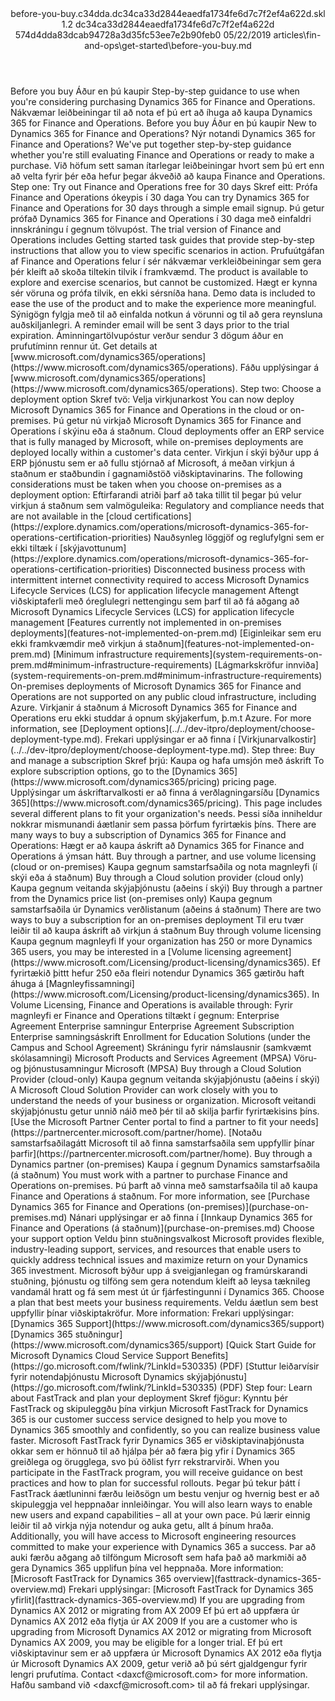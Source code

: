 <?xml version="1.0" encoding="UTF-8"?>
<xliff xmlns:logoport="urn:logoport:xliffeditor:xliff-extras:1.0" xmlns:tilt="urn:logoport:xliffeditor:tilt-non-translatables:1.0" xmlns:xsi="http://www.w3.org/2001/XMLSchema-instance" xmlns="urn:oasis:names:tc:xliff:document:1.2" xmlns:xliffext="urn:microsoft:content:schema:xliffextensions" version="1.2" xsi:schemaLocation="urn:oasis:names:tc:xliff:document:1.2 xliff-core-1.2-transitional.xsd">
  <file datatype="xml" source-language="en-US" original="before-you-buy.md" target-language="is-is">
    <header>
      <tool tool-company="Microsoft" tool-version="1.0-7889195" tool-name="mdxliff" tool-id="mdxliff"/>
      <xliffext:skl_file_name>before-you-buy.c34dda.dc34ca33d2844eaedfa1734fe6d7c7f2ef4a622d.skl</xliffext:skl_file_name>
      <xliffext:version>1.2</xliffext:version>
      <xliffext:ms.openlocfilehash>dc34ca33d2844eaedfa1734fe6d7c7f2ef4a622d</xliffext:ms.openlocfilehash>
      <xliffext:ms.sourcegitcommit>574d4dda83dcab94728a3d35fc53ee7e2b90feb0</xliffext:ms.sourcegitcommit>
      <xliffext:ms.lasthandoff>05/22/2019</xliffext:ms.lasthandoff>
      <xliffext:ms.openlocfilepath>articles\fin-and-ops\get-started\before-you-buy.md</xliffext:ms.openlocfilepath>
    </header>
    <body>
      <group extype="content" id="content">
        <trans-unit xml:space="preserve" translate="yes" id="101" restype="x-metadata">
          <source>Before you buy</source>
        <target logoport:matchpercent="101" state="translated" state-qualifier="leveraged-tm">Áður en þú kaupir</target></trans-unit>
        <trans-unit xml:space="preserve" translate="yes" id="102" restype="x-metadata">
          <source>Step-by-step guidance to use when you're considering purchasing Dynamics 365 for Finance and Operations.</source>
        <target logoport:matchpercent="101" state="translated" state-qualifier="leveraged-tm">Nákvæmar leiðbeiningar til að nota ef þú ert að íhuga að kaupa Dynamics 365 for Finance and Operations.</target></trans-unit>
        <trans-unit xml:space="preserve" translate="yes" id="103">
          <source>Before you buy</source>
        <target logoport:matchpercent="101" state="translated" state-qualifier="leveraged-tm">Áður en þú kaupir</target></trans-unit>
        <trans-unit xml:space="preserve" translate="yes" id="104">
          <source>New to Dynamics 365 for Finance and Operations?</source>
        <target logoport:matchpercent="101" state="translated" state-qualifier="leveraged-tm">Nýr notandi Dynamics 365 for Finance and Operations?</target></trans-unit>
        <trans-unit xml:space="preserve" translate="yes" id="105">
          <source>We've put together step-by-step guidance whether you're still evaluating Finance and Operations or ready to make a purchase.</source>
        <target logoport:matchpercent="101" state="translated" state-qualifier="leveraged-tm">Við höfum sett saman ítarlegar leiðbeiningar hvort sem þú ert enn að velta fyrir þér eða hefur þegar ákveðið að kaupa Finance and Operations.</target></trans-unit>
        <trans-unit xml:space="preserve" translate="yes" id="106">
          <source>Step one: Try out Finance and Operations free for 30 days</source>
        <target logoport:matchpercent="101" state="translated" state-qualifier="leveraged-tm">Skref eitt: Prófa Finance and Operations ókeypis í 30 daga</target></trans-unit>
        <trans-unit xml:space="preserve" translate="yes" id="107">
          <source>You can try Dynamics 365 for Finance and Operations for 30 days through a simple email signup.</source>
        <target logoport:matchpercent="101" state="translated" state-qualifier="leveraged-tm">Þú getur prófað Dynamics 365 for Finance and Operations í 30 daga með einfaldri innskráningu í gegnum tölvupóst.</target></trans-unit>
        <trans-unit xml:space="preserve" translate="yes" id="108">
          <source>The trial version of Finance and Operations includes Getting started task guides that provide step-by-step instructions that allow you to view specific scenarios in action.</source>
        <target logoport:matchpercent="101" state="translated" state-qualifier="leveraged-tm">Prufuútgáfan af Finance and Operations felur í sér nákvæmar verkleiðbeiningar sem gera þér kleift að skoða tiltekin tilvik í framkvæmd.</target></trans-unit>
        <trans-unit xml:space="preserve" translate="yes" id="109">
          <source>The product is available to explore and exercise scenarios, but cannot be customized.</source>
        <target logoport:matchpercent="101" state="translated" state-qualifier="leveraged-tm">Hægt er kynna sér vöruna og prófa tilvik, en ekki sérsníða hana.</target></trans-unit>
        <trans-unit xml:space="preserve" translate="yes" id="110">
          <source>Demo data is included to ease the use of the product and to make the experience more meaningful.</source>
        <target logoport:matchpercent="101" state="translated" state-qualifier="leveraged-tm">Sýnigögn fylgja með til að einfalda notkun á vörunni og til að gera reynsluna auðskiljanlegri.</target></trans-unit>
        <trans-unit xml:space="preserve" translate="yes" id="111">
          <source>A reminder email will be sent 3 days prior to the trial expiration.</source>
        <target logoport:matchpercent="101" state="translated" state-qualifier="leveraged-tm">Áminningartölvupóstur verður sendur 3 dögum áður en prufutíminn rennur út.</target></trans-unit>
        <trans-unit xml:space="preserve" translate="yes" id="112">
          <source>Get details at <bpt id="p1">[</bpt>www.microsoft.com/dynamics365/operations<ept id="p1">](https://www.microsoft.com/dynamics365/operations)</ept>.</source>
        <target logoport:matchpercent="101" state="translated" state-qualifier="leveraged-tm">Fáðu upplýsingar á <bpt id="p1">[</bpt>www.microsoft.com/dynamics365/operations<ept id="p1">](https://www.microsoft.com/dynamics365/operations)</ept>.</target></trans-unit>
        <trans-unit xml:space="preserve" translate="yes" id="113">
          <source>Step two: Choose a deployment option</source>
        <target logoport:matchpercent="101" state="translated" state-qualifier="leveraged-tm">Skref tvö: Velja virkjunarkost</target></trans-unit>
        <trans-unit xml:space="preserve" translate="yes" id="114">
          <source>You can now deploy Microsoft Dynamics 365 for Finance and Operations in the cloud or on-premises.</source>
        <target logoport:matchpercent="101" state="translated" state-qualifier="leveraged-tm">Þú getur nú virkjað Microsoft Dynamics 365 for Finance and Operations í skýinu eða á staðnum.</target></trans-unit>
        <trans-unit xml:space="preserve" translate="yes" id="115">
          <source>Cloud deployments offer an ERP service that is fully managed by Microsoft, while on-premises deployments are deployed locally within a customer's data center.</source>
        <target logoport:matchpercent="101" state="translated" state-qualifier="leveraged-tm">Virkjun í skýi býður upp á ERP þjónustu sem er að fullu stjórnað af Microsoft, á meðan virkjun á staðnum er staðbundin í gagnamiðstöð viðskiptavinarins.</target></trans-unit>
        <trans-unit xml:space="preserve" translate="yes" id="116">
          <source>The following considerations must be taken when you choose on-premises as a deployment option:</source>
        <target logoport:matchpercent="101" state="translated" state-qualifier="leveraged-tm">Eftirfarandi atriði þarf að taka tillit til þegar þú velur virkjun á staðnum sem valmöguleika:</target></trans-unit>
        <trans-unit xml:space="preserve" translate="yes" id="117">
          <source>Regulatory and compliance needs that are not available in the <bpt id="p1">[</bpt>cloud certifications<ept id="p1">](https://explore.dynamics.com/operations/microsoft-dynamics-365-for-operations-certification-priorities)</ept></source>
        <target logoport:matchpercent="101" state="translated" state-qualifier="leveraged-tm">Nauðsynleg löggjöf og reglufylgni sem er ekki tiltæk í <bpt id="p1">[</bpt>skýjavottunum<ept id="p1">](https://explore.dynamics.com/operations/microsoft-dynamics-365-for-operations-certification-priorities)</ept></target></trans-unit>
        <trans-unit xml:space="preserve" translate="yes" id="118">
          <source>Disconnected business process with intermittent internet connectivity required to access Microsoft Dynamics Lifecycle Services (LCS) for application lifecycle management</source>
        <target logoport:matchpercent="101" state="translated" state-qualifier="leveraged-tm">Aftengt viðskiptaferli með óreglulegri nettengingu sem þarf til að fá aðgang að Microsoft Dynamics Lifecycle Services (LCS) for application lifecycle management</target></trans-unit>
        <trans-unit xml:space="preserve" translate="yes" id="119">
          <source><bpt id="p1">[</bpt>Features currently not implemented in on-premises deployments<ept id="p1">](features-not-implemented-on-prem.md)</ept></source>
        <target logoport:matchpercent="101" state="translated" state-qualifier="leveraged-tm"><bpt id="p1">[</bpt>Eiginleikar sem eru ekki framkvæmdir með virkjun á staðnum<ept id="p1">](features-not-implemented-on-prem.md)</ept></target></trans-unit>
        <trans-unit xml:space="preserve" translate="yes" id="120">
          <source><bpt id="p1">[</bpt>Minimum infrastructure requirements<ept id="p1">](system-requirements-on-prem.md#minimum-infrastructure-requirements)</ept></source>
        <target logoport:matchpercent="101" state="translated" state-qualifier="leveraged-tm"><bpt id="p1">[</bpt>Lágmarkskröfur innviða<ept id="p1">](system-requirements-on-prem.md#minimum-infrastructure-requirements)</ept></target></trans-unit>
        <trans-unit xml:space="preserve" translate="yes" id="121">
          <source>On-premises deployments of Microsoft Dynamics 365 for Finance and Operations are not supported on any public cloud infrastructure, including Azure.</source>
        <target logoport:matchpercent="101" state="translated" state-qualifier="leveraged-tm">Virkjanir á staðnum á Microsoft Dynamics 365 for Finance and Operations eru ekki studdar á opnum skýjakerfum, þ.m.t Azure.</target></trans-unit>
        <trans-unit xml:space="preserve" translate="yes" id="122">
          <source>For more information, see <bpt id="p1">[</bpt>Deployment options<ept id="p1">](../../dev-itpro/deployment/choose-deployment-type.md)</ept>.</source>
        <target logoport:matchpercent="101" state="translated" state-qualifier="leveraged-tm">Frekari upplýsingar er að finna í <bpt id="p1">[</bpt>Virkjunarvalkostir<ept id="p1">](../../dev-itpro/deployment/choose-deployment-type.md)</ept>.</target></trans-unit>
        <trans-unit xml:space="preserve" translate="yes" id="123">
          <source>Step three: Buy and manage a subscription</source>
        <target logoport:matchpercent="101" state="translated" state-qualifier="leveraged-tm">Skref þrjú: Kaupa og hafa umsjón með áskrift</target></trans-unit>
        <trans-unit xml:space="preserve" translate="yes" id="124">
          <source>To explore subscription options, go to the <bpt id="p1">[</bpt>Dynamics 365<ept id="p1">](https://www.microsoft.com/dynamics365/pricing)</ept> pricing page.</source>
        <target logoport:matchpercent="101" state="translated" state-qualifier="leveraged-tm">Upplýsingar um áskriftarvalkosti er að finna á verðlagningarsíðu <bpt id="p1">[</bpt>Dynamics 365<ept id="p1">](https://www.microsoft.com/dynamics365/pricing)</ept>.</target></trans-unit>
        <trans-unit xml:space="preserve" translate="yes" id="125">
          <source>This page includes several different plans to fit your organization's needs.</source>
        <target logoport:matchpercent="101" state="translated" state-qualifier="leveraged-tm">Þessi síða inniheldur nokkrar mismunandi áætlanir sem passa þörfum fyrirtækis þíns.</target></trans-unit>
        <trans-unit xml:space="preserve" translate="yes" id="126">
          <source>There are many ways to buy a subscription of Dynamics 365 for Finance and Operations:</source>
        <target logoport:matchpercent="101" state="translated" state-qualifier="leveraged-tm">Hægt er að kaupa áskrift að Dynamics 365 for Finance and Operations á ýmsan hátt.</target></trans-unit>
        <trans-unit xml:space="preserve" translate="yes" id="127">
          <source>Buy through a partner, and use volume licensing (cloud or on-premises)</source>
        <target logoport:matchpercent="101" state="translated" state-qualifier="leveraged-tm">Kaupa gegnum samstarfsaðila og nota magnleyfi (í skýi eða á staðnum)</target></trans-unit>
        <trans-unit xml:space="preserve" translate="yes" id="128">
          <source>Buy through a Cloud solution provider (cloud only)</source>
        <target logoport:matchpercent="101" state="translated" state-qualifier="leveraged-tm">Kaupa gegnum veitanda skýjaþjónustu (aðeins í skýi)</target></trans-unit>
        <trans-unit xml:space="preserve" translate="yes" id="129">
          <source>Buy through a partner from the Dynamics price list (on-premises only)</source>
        <target logoport:matchpercent="101" state="translated" state-qualifier="leveraged-tm">Kaupa gegnum samstarfsaðila úr Dynamics verðlistanum (aðeins á staðnum)</target></trans-unit>
        <trans-unit xml:space="preserve" translate="yes" id="130">
          <source>There are two ways to buy a subscription for an on-premises deployment</source>
        <target logoport:matchpercent="101" state="translated" state-qualifier="leveraged-tm">Til eru tvær leiðir til að kaupa áskrift að virkjun á staðnum</target></trans-unit>
        <trans-unit xml:space="preserve" translate="yes" id="131">
          <source>Buy through volume licensing</source>
        <target logoport:matchpercent="101" state="translated" state-qualifier="leveraged-tm">Kaupa gegnum magnleyfi</target></trans-unit>
        <trans-unit xml:space="preserve" translate="yes" id="132">
          <source>If your organization has 250 or more Dynamics 365 users, you may be interested in a <bpt id="p1">[</bpt>Volume licensing agreement<ept id="p1">](https://www.microsoft.com/Licensing/product-licensing/dynamics365)</ept>.</source>
        <target logoport:matchpercent="101" state="translated" state-qualifier="leveraged-tm">Ef fyrirtækið þittt hefur 250 eða fleiri notendur Dynamics 365 gætirðu haft áhuga á <bpt id="p1">[</bpt>Magnleyfissamningi<ept id="p1">](https://www.microsoft.com/Licensing/product-licensing/dynamics365)</ept>.</target></trans-unit>
        <trans-unit xml:space="preserve" translate="yes" id="133">
          <source>In Volume Licensing, Finance and Operations is available through:</source>
        <target logoport:matchpercent="101" state="translated" state-qualifier="leveraged-tm">Fyrir magnleyfi er Finance and Operations tiltækt í gegnum:</target></trans-unit>
        <trans-unit xml:space="preserve" translate="yes" id="134">
          <source>Enterprise Agreement</source>
        <target logoport:matchpercent="101" state="translated" state-qualifier="leveraged-tm">Enterprise samningur</target></trans-unit>
        <trans-unit xml:space="preserve" translate="yes" id="135">
          <source>Enterprise Agreement Subscription</source>
        <target logoport:matchpercent="101" state="translated" state-qualifier="leveraged-tm">Enterprise samningsáskrift</target></trans-unit>
        <trans-unit xml:space="preserve" translate="yes" id="136">
          <source>Enrollment for Education Solutions (under the Campus and School Agreement)</source>
        <target logoport:matchpercent="101" state="translated" state-qualifier="leveraged-tm">Skráningu fyrir námslausnir (samkvæmt skólasamningi)</target></trans-unit>
        <trans-unit xml:space="preserve" translate="yes" id="137">
          <source>Microsoft Products and Services Agreement (MPSA)</source>
        <target logoport:matchpercent="101" state="translated" state-qualifier="leveraged-tm">Vöru- og þjónustusamningur Microsoft (MPSA)</target></trans-unit>
        <trans-unit xml:space="preserve" translate="yes" id="138">
          <source>Buy through a Cloud Solution Provider (cloud-only)</source>
        <target logoport:matchpercent="101" state="translated" state-qualifier="leveraged-tm">Kaupa gegnum veitanda skýjaþjónustu (aðeins í skýi)</target></trans-unit>
        <trans-unit xml:space="preserve" translate="yes" id="139">
          <source>A Microsoft Cloud Solution Provider can work closely with you to understand the needs of your business or organization.</source>
        <target logoport:matchpercent="101" state="translated" state-qualifier="leveraged-tm">Microsoft veitandi skýjaþjónustu getur unnið náið með þér til að skilja þarfir fyrirtækisins þíns.</target></trans-unit>
        <trans-unit xml:space="preserve" translate="yes" id="140">
          <source><bpt id="p1">[</bpt>Use the Microsoft Partner Center portal to find a partner to fit your needs<ept id="p1">](https://partnercenter.microsoft.com/partner/home)</ept>.</source>
        <target logoport:matchpercent="101" state="translated" state-qualifier="leveraged-tm"><bpt id="p1">[</bpt>Notaðu samstarfsaðilagátt Microsoft til að finna samstarfsaðila sem uppfyllir þínar þarfir<ept id="p1">](https://partnercenter.microsoft.com/partner/home)</ept>.</target></trans-unit>
        <trans-unit xml:space="preserve" translate="yes" id="141">
          <source>Buy through a Dynamics partner (on-premises)</source>
        <target logoport:matchpercent="101" state="translated" state-qualifier="leveraged-tm">Kaupa í gegnum Dynamics samstarfsaðila (á staðnum)</target></trans-unit>
        <trans-unit xml:space="preserve" translate="yes" id="142">
          <source>You must work with a partner to purchase Finance and Operations on-premises.</source>
        <target logoport:matchpercent="101" state="translated" state-qualifier="leveraged-tm">Þú þarft að vinna með samstarfsaðila til að kaupa Finance and Operations á staðnum.</target></trans-unit>
        <trans-unit xml:space="preserve" translate="yes" id="143">
          <source>For more information, see <bpt id="p1">[</bpt>Purchase Dynamics 365 for Finance and Operations (on-premises)<ept id="p1">](purchase-on-premises.md)</ept></source>
        <target logoport:matchpercent="101" state="translated" state-qualifier="leveraged-tm">Nánari upplýsingar er að finna í <bpt id="p1">[</bpt>Innkaup Dynamics 365 for Finance and Operations (á staðnum)<ept id="p1">](purchase-on-premises.md)</ept></target></trans-unit>
        <trans-unit xml:space="preserve" translate="yes" id="144">
          <source>Choose your support option</source>
        <target logoport:matchpercent="101" state="translated" state-qualifier="leveraged-tm">Veldu þinn stuðningsvalkost</target></trans-unit>
        <trans-unit xml:space="preserve" translate="yes" id="145">
          <source>Microsoft provides flexible, industry-leading support, services, and resources that enable users to quickly address technical issues and maximize return on your Dynamics 365 investment.</source>
        <target logoport:matchpercent="101" state="translated" state-qualifier="leveraged-tm">Microsoft býður upp á sveigjanlegan og framúrskarandi stuðning, þjónustu og tilföng sem gera notendum kleift að leysa tæknileg vandamál hratt og fá sem mest út úr fjárfestingunni í Dynamics 365.</target></trans-unit>
        <trans-unit xml:space="preserve" translate="yes" id="146">
          <source>Choose a plan that best meets your business requirements.</source>
        <target logoport:matchpercent="101" state="translated" state-qualifier="leveraged-tm">Veldu áætlun sem best uppfyllir þínar viðskiptakröfur.</target></trans-unit>
        <trans-unit xml:space="preserve" translate="yes" id="147">
          <source>More information:</source>
        <target logoport:matchpercent="101" state="translated" state-qualifier="leveraged-tm">Frekari upplýsingar:</target></trans-unit>
        <trans-unit xml:space="preserve" translate="yes" id="148">
          <source><bpt id="p1">[</bpt>Dynamics 365 Support<ept id="p1">](https://www.microsoft.com/dynamics365/support)</ept></source>
        <target logoport:matchpercent="101" state="translated" state-qualifier="leveraged-tm"><bpt id="p1">[</bpt>Dynamics 365 stuðningur<ept id="p1">](https://www.microsoft.com/dynamics365/support)</ept></target></trans-unit>
        <trans-unit xml:space="preserve" translate="yes" id="149">
          <source><bpt id="p1">[</bpt>Quick Start Guide for Microsoft Dynamics Cloud Service Support Benefits<ept id="p1">](https://go.microsoft.com/fwlink/?LinkId=530335)</ept> (PDF)</source>
        <target logoport:matchpercent="101" state="translated" state-qualifier="leveraged-tm"><bpt id="p1">[</bpt>Stuttur leiðarvísir fyrir notendaþjónustu Microsoft Dynamics skýjaþjónustu<ept id="p1">](https://go.microsoft.com/fwlink/?LinkId=530335)</ept> (PDF)</target></trans-unit>
        <trans-unit xml:space="preserve" translate="yes" id="150">
          <source>Step four: Learn about FastTrack and plan your deployment</source>
        <target logoport:matchpercent="101" state="translated" state-qualifier="leveraged-tm">Skref fjögur: Kynntu þér FastTrack og skipuleggðu þína virkjun</target></trans-unit>
        <trans-unit xml:space="preserve" translate="yes" id="151">
          <source>Microsoft FastTrack for Dynamics 365 is our customer success service designed to help you move to Dynamics 365 smoothly and confidently, so you can realize business value faster.</source>
        <target logoport:matchpercent="101" state="translated" state-qualifier="leveraged-tm">Microsoft FastTrack fyrir Dynamics 365 er viðskiptavinaþjónusta okkar sem er hönnuð til að hjálpa þér að færa þig yfir í Dynamics 365 greiðlega og örugglega, svo þú öðlist fyrr rekstrarvirði.</target></trans-unit>
        <trans-unit xml:space="preserve" translate="yes" id="152">
          <source>When you participate in the FastTrack program, you will receive guidance on best practices and how to plan for successful rollouts.</source>
        <target logoport:matchpercent="101" state="translated" state-qualifier="leveraged-tm">Þegar þú tekur þátt í FastTrack áætluninni færðu leiðsögn um bestu venjur og hvernig best er að skipuleggja vel heppnaðar innleiðingar.</target></trans-unit>
        <trans-unit xml:space="preserve" translate="yes" id="153">
          <source>You will also learn ways to enable new users and expand capabilities – all at your own pace.</source>
        <target logoport:matchpercent="101" state="translated" state-qualifier="leveraged-tm">Þú lærir einnig leiðir til að virkja nýja notendur og auka getu, allt á þínum hraða.</target></trans-unit>
        <trans-unit xml:space="preserve" translate="yes" id="154">
          <source>Additionally, you will have access to Microsoft engineering resources committed to make your experience with Dynamics 365 a success.</source>
        <target logoport:matchpercent="101" state="translated" state-qualifier="leveraged-tm">Þar að auki færðu aðgang að tilföngum Microsoft sem hafa það að markmiði að gera Dynamics 365 upplifun þína vel heppnaða.</target></trans-unit>
        <trans-unit xml:space="preserve" translate="yes" id="155">
          <source>More information: <bpt id="p1">[</bpt>Microsoft FastTrack for Dynamics 365 overview<ept id="p1">](fasttrack-dynamics-365-overview.md)</ept></source>
        <target logoport:matchpercent="101" state="translated" state-qualifier="leveraged-tm">Frekari upplýsingar: <bpt id="p1">[</bpt>Microsoft FastTrack for Dynamics 365 yfirlit<ept id="p1">](fasttrack-dynamics-365-overview.md)</ept></target></trans-unit>
        <trans-unit xml:space="preserve" translate="yes" id="156">
          <source>If you are upgrading from Dynamics AX 2012 or migrating from AX 2009</source>
        <target logoport:matchpercent="101" state="translated" state-qualifier="leveraged-tm">Ef þú ert að uppfæra úr Dynamics AX 2012 eða flytja úr AX 2009</target></trans-unit>
        <trans-unit xml:space="preserve" translate="yes" id="157">
          <source>If you are a customer who is upgrading from Microsoft Dynamics AX 2012 or migrating from Microsoft Dynamics AX 2009, you may be eligible for a longer trial.</source>
        <target logoport:matchpercent="101" state="translated" state-qualifier="leveraged-tm">Ef þú ert viðskiptavinur sem er að uppfæra úr Microsoft Dynamics AX 2012 eða flytja úr Microsoft Dynamics AX 2009, getur verið að þú sért gjaldgengur fyrir lengri prufutíma.</target></trans-unit>
        <trans-unit xml:space="preserve" translate="yes" id="158">
          <source>Contact <ph id="ph1">&lt;daxcf@microsoft.com&gt;</ph> for more information.</source>
        <target logoport:matchpercent="101" state="translated" state-qualifier="leveraged-tm">Hafðu samband við <ph id="ph1">&lt;daxcf@microsoft.com&gt;</ph> til að fá frekari upplýsingar.</target></trans-unit>
      </group>
    </body>
  </file>
</xliff>